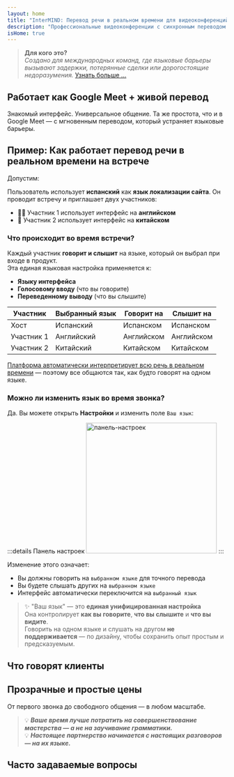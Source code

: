 ```yaml
---
layout: home
title: "InterMIND: Перевод речи в реальном времени для видеоконференций"
description: "Профессиональные видеоконференции с синхронным переводом на 19+ языков. ИИ-перевод, который передает тон, намерения и контекст. Встречайтесь глобально, общайтесь естественно."
isHome: true
---
```


<!-- <HeroSection title="Встречайтесь на **любом** языке" :typingSpeed="10" text="Живой перевод речи в видеозвонках. Мгновенное понимание, никаких барьеров."> -->

<HeroSection title="Понимайте **любой** язык" :typingSpeed="20" text="Синхронный перевод во время видеоконференций. Мгновенно разрушайте языковые барьеры.">
<NavButton buttonLabel="Смотреть демо" buttonClass="brand" to="/#HowItWorks" eventName="watch_demo" />
<NavButton buttonLabel="Ассистент" buttonClass="alt" to="/chat" eventName="chat_assistant" />
</HeroSection>

<span id="1"></span>
<FeatureBlock
    :card="{
      title: 'Перевод ≠ Понимание. Вот что дальше.',
      details: 'Независимо от языка, ваш голос слышен — и понят — как если бы вы говорили на одном языке.',
      items: [
        '✧ Естественно, в [реальном времени](./product/overview/how-it-works), без субтитров и задержек.',
        '✧ ИИ-интерпретация передает тон, намерения и отраслевую терминологию.',
      ],
      link: './product/overview/what-is-intermind',
      src: {
        light: '/media-kit/animals-cartoon-3-2.png',
        dark: '/1d.png',
      },
      inversion: false,
    }"
  />

<span id="2"></span>
<FeatureBlock
    :card="{
      title: 'Разум внутри ваших встреч',
      details: 'InterMIND превращает каждый многоязычный звонок в четкие, доступные для поиска знания.',
      items: [
        '✧ **Спрашивайте что угодно** — ИИ находит ответы **по всем вашим встречам**.',
        '✧ Автоматически извлекает задачи, исполнителей и сроки.',
        '✧ Мгновенно резюмирует ключевые моменты на любом языке.',
      ],
      link: './product/overview/how-it-works#🧩-deep-memory-deep-understanding',
      src: {
        light: '/2l.png',
        dark: '/2d.png',
      },
      inversion: true,
    }"
  />

<span id="3"></span>
<FeatureBlock
    :card="{
      title: 'Создан для серьезных встреч — не просто для разговоров',
      details: 'InterMIND — это [профессиональная платформа для видеоконференций](./product/overview/video-meeting-platform), а не легкое дополнение или плагин.',
      items: [
        '✧ Разрешение 1080p, умное подавление шума, планирование, модерация, демонстрация экрана, запись, субтитры, чат участников и интеграция с календарем — все встроено, **готово к работе**.',
      ],
      link: './product/overview/video-meeting-platform',
      src: {
        light: '/3l.mp4',
        dark: '/3d.mp4',
      },
      inversion: false,
    }"
  />

<span id="4"></span>
<FeatureBlock
    :card="{
      title: 'Конфиденциальность там, где это важно',
      details: 'InterMIND создан для критически важных разговоров — где конфиденциальность и контроль имеют первостепенное значение.',
      items: ['✧ [Зоны конфиденциальности](./product/overview/privacy-architecture) — ЕС, США, Юго-Восточная Азия', '✧ **Нулевое обучение на данных**. Никакого доступа третьих лиц.'],
      link: './product/overview/privacy-architecture',
      src: {
        light: '/4l.png',
        dark: '/4d.png',
      },
      inversion: true,
    }"
  />

> **Для кого это?**  
> _Создано для международных команд, где языковые барьеры вызывают задержки, потерянные сделки или дорогостоящие недоразумения._ [Узнать больше ...](./product/overview/markets)

<span id="HowItWorks"></span>

## Работает как Google Meet + живой перевод

Знакомый интерфейс. Универсальное общение. Та же простота, что и в Google Meet — с мгновенным переводом, который устраняет языковые барьеры.

<FeatureCards
    :features="[
      {
        title: 'Зарегистрируйтесь бесплатно',
        details: 'Выберите свой язык и [создайте аккаунт](#Pricing).',
        icon: {
          light: '/signUp.png',
          dark: '/signUp.png',
        },
      },
      {
        title: 'Начните встречу',
        details: 'Создайте мгновенно или запланируйте заранее.',
        icon: {
          light: '/start.png',
          dark: '/start.png',
        },
      },
      {
        title: 'Присоединитесь к встрече',
        details: 'Нажмите ссылку, введите имя, присоединяйтесь мгновенно.',
        icon: {
          light: '/join.png',
          dark: '/join.png',
        },
      },
      {
        title: 'Говорите на своем языке',
        details: 'Каждый говорит и слышит на своем родном языке.',
        icon: {
          light: '/meeting.png',
          dark: '/meeting.png',
        },
      },
    ]"
  />

<!-- <br> -->

<span id="VideoDemo"></span>
<VideoPlayer src="/promo/demo-en-mx.mp4" />

<span id="Example"></span>

## Пример: Как работает перевод речи в реальном времени на встрече

Допустим:

Пользователь использует **испанский** как **язык локализации сайта**. Он проводит встречу и приглашает двух участников:

- 🧑‍💼 Участник 1 использует интерфейс на **английском**
- 👩 Участник 2 использует интерфейс на **китайском**

### Что происходит во время встречи?

Каждый участник **говорит и слышит** на языке, который он выбрал при входе в продукт.  
Эта единая языковая настройка применяется к:

- **Языку интерфейса**
- **Голосовому вводу** (что вы говорите)
- **Переведенному выводу** (что вы слышите)

| Участник   | Выбранный язык | Говорит на | Слышит на  |
| ---------- | -------------- | ---------- | ---------- |
| Хост       | Испанский      | Испанском  | Испанском  |
| Участник 1 | Английский     | Английском | Английском |
| Участник 2 | Китайский      | Китайском  | Китайском  |

[Платформа автоматически интерпретирует всю речь в реальном времени](./product/overview/how-it-works) — поэтому все общаются так, как будто говорят на одном языке.

### Можно ли изменить язык во время звонка?

Да. Вы можете открыть **Настройки** и изменить поле `Ваш язык`:

:::details Панель настроек
<img src="/settings.png" alt="панель-настроек" width="300px" />
:::

Изменение этого означает:

- Вы должны говорить на `выбранном языке` для точного перевода
- Вы будете слышать других на `выбранном языке`
- Интерфейс автоматически переключится на `выбранный язык`

> ✨ "Ваш язык" — это **единая унифицированная настройка**  
> Она контролирует **как вы говорите**, **что вы слышите** и **что вы видите**.  
> Говорить на одном языке и слушать на другом **не поддерживается** — по дизайну, чтобы сохранить опыт простым и предсказуемым.

<span id="Testimonials"></span>

## Что говорят клиенты

<AutoScrollTestimonials testimonialsUrl="/testimonials.json"/>

<span id="Pricing"></span>

## Прозрачные и простые цены

От первого звонка до свободного общения — в любом масштабе.

<PricingPlans
    :plans="[
      {
        title: '**Базовый** &nbsp 1 пользователь',
        price: '**Бесплатно**',
        details: 'кредитная карта не требуется',
        items: [
          '**25** встреч',
          '**100** участников видеовстреч [💬](#3)',
          '**30** ГБ общего хранилища на пользователя',
          'Поиск по всем вашим встречам [💬](#2)',
          'Синхронный перевод [💬](#1)',
        ],
      },
      {
        title: '**Pro**  &nbsp 1-99 пользователей',
        price: '**$20** /месяц/пользователь, при годовой оплате',
        details: 'или $25 при ежемесячной оплате',
        items: [
          '**Неограниченно** встреч',
          '**150** участников видеовстреч [💬](#3)',
          '**2** ТБ общего хранилища на пользователя',
          'Поиск по всем вашим встречам [💬](#2)',
          'Синхронный перевод [💬](#1)',
        ],
      },
      {
        title: '**Бизнес** &nbsp 100+ пользователей',
        price: '**Индивидуальные цены**',
        details: 'Создан для конфиденциальности',
        items: [
          '**Неограниченно** встреч',
          '**500** участников видеовстреч [💬](#3)',
          '**5** ТБ общего хранилища на пользователя',
          'Поиск по всем вашим встречам [💬](#2)',
          'Синхронный перевод [💬](#1)',
          '**Зоны конфиденциальности** [💬](#4)',
        ],
      },
    ]">

<AuthButton text="Начать" button-class="brand" event-name="get_started_attempt"/>
<AuthButton text="Купить сейчас" mode="checkout" eventName="buy_now_attempt" />
<ContactForm buttonText="Связаться с нашей командой" buttonClass="alt" />
</PricingPlans>

> 💡 **_Ваше время лучше потратить на совершенствование мастерства — а не на заучивание грамматики._**  
> 💡 **_Настоящее партнерство начинается с настоящих разговоров — на их языке._**

## Часто задаваемые вопросы

<span id="FAQ"></span>

<AccordionGroup
    :items="[
      {
        q: 'Какие языки поддерживает InterMind для перевода?',
        a: 'InterMind поддерживает **синхронный перевод** на следующих 19 языках:<br><br>- العربية (ar) – Арабский<br>- Čeština (cs) – Чешский<br>- Deutsch (de) – Немецкий<br>- English (en) – Английский<br>- Español (es) – Испанский<br>- Français (fr) – Французский<br>- हिन्दी (hi) – Хинди<br>- Magyar (hu) – Венгерский<br>- Italiano (it) – Итальянский<br>- 日本語 (ja) – Японский<br>- 한국어 (ko) – Корейский<br>- Nederlands (nl) – Голландский<br>- Polski (pl) – Польский<br>- Português (pt) – Португальский<br>- Русский (ru) – Русский<br>- Türkçe (tr) – Турецкий<br>- 中文 (zh) – Китайский<br><br>Мы постоянно расширяем этот список — новые языки добавляются с каждым крупным обновлением.',
      },
      {
        q: 'Что такое лицензированный пользователь и что такое участник?',
        a: '*Лицензированный пользователь* имеет бесплатную или платную лицензию на проведение встреч и может планировать встречи в рамках лимитов своего тарифа. *Участники* — это приглашенные лица, которым **не нужна учетная запись или лицензия** для присоединения и которые могут подключаться с любого устройства **бесплатно**.',
      },
      {
        q: 'Сколько человек может использовать одну лицензию InterMind?',
        a: 'Каждый *лицензированный пользователь* может проводить **неограниченное количество встреч**. Если нескольким членам команды нужно проводить встречи одновременно, каждому потребуется собственная лицензия.',
      },
      {
        q: 'Какова максимальная продолжительность встречи?',
        a: 'Встречи могут длиться до **24 часов** на всех тарифах.',
      },
      {
        q: 'Есть ли ограничение на количество встреч, которые я могу проводить?',
        a: 'Тариф *Free Basic* включает **25 бесплатных встреч**. Тарифы *Pro* и *Business* предлагают неограниченное количество встреч с большим числом участников и расширенными возможностями управления.',
      },
      {
        q: 'Как InterMind обеспечивает конфиденциальность и безопасность данных?',
        a: 'InterMind **приватен по дизайну**. Все данные обрабатываются и хранятся в выбранной вами **зоне конфиденциальности** — _ЕС_, _США_ или _Азия_. Мы соблюдаем требования [**GDPR**](https://gdpr.eu), [**CCPA**](https://oag.ca.gov/privacy/ccpa) и UAE PDPL, и **никогда не используем ваш контент** для обучения или доступа третьих лиц. Расширенное [управление зоной конфиденциальности](./product/overview/privacy-architecture) доступно в тарифе **Business**.',
      },
      {
        q: 'Могу ли я попробовать InterMind перед покупкой тарифа?',
        a: 'Конечно. Тариф *Free Basic* дает вам полный доступ к основным функциям с **25 бесплатными встречами** — включая **синхронный перевод** и **поиск по встречам**. Кредитная карта не требуется. Обновляйтесь в любое время.',
      },
      {
        q: 'Что делать, если мне нужна помощь или поддержка?',
        a: 'Поддержка доступна через наш [центр помощи](./resources/help). Пользователи *Business* получают **приоритетную поддержку** с выделенным контактом.',
      },
      {
        q: 'Как управлять подпиской (повысить, понизить тариф или отменить)?',
        a: 'Вы можете изменить свой тариф в любое время через **настройки аккаунта**. Изменения вступают в силу **немедленно**. При отмене *месячные тарифы* отменяются в конце расчетного периода. *Годовые тарифы* можно отменить с **пропорциональным возвратом средств**.',
      },
      {
        q: 'Могу ли я использовать InterMind для вебинаров или крупных мероприятий?',
        a: 'Да. Тарифы *Pro* и *Business* идеально подходят для **крупных встреч и вебинаров** — с поддержкой до **500 участников** в тарифе *Business*.',
      },
    ]"/>

<HomeFooter
    :columns="[
      {
        title: 'ПРОДУКТ',
        links: [
          { text: 'Обзор', link: './product/overview/what-is-intermind' },
          { text: 'Начало работы', link: './product/guide/getting-started' },
          { text: 'Отзывы', link: '#Testimonials' },
          { text: 'Цены', link: '#Pricing' },
        ],
      },
      {
        title: 'ПОДДЕРЖКА',
        links: [
          { text: 'Получить поддержку', link: './resources/help' },
          { text: 'FAQ', link: '#FAQ' },
          { text: 'Политика конфиденциальности', link: './resources/company/Privacy-Policy' },
          { text: 'Правовое руководство по ИИ', link: './resources/company/legal-regulations-for-ai-services' },
          { text: 'Статус сервиса', link: 'https://status.mind.com/' },
          // { text: 'Privacy Settings', link: '#' },
        ],
      },
      {
        title: 'РЕСУРСЫ',
        links: [
          { text: 'Блог', link: './blog/' },
          { text: 'Брендовые материалы', link: './resources/media-kit' },
          { text: 'AI API / LLM документация', link: 'https://mind.com/llms-full.txt' },
        ],
      },
      {
        title: 'КОМПАНИЯ',
        links: [
          { text: 'О нас', link: './resources/company/about' },
          { text: 'Команда', link: './resources/company/team' },
          { text: 'Карьера', link: './resources/company/careers' },
          { text: 'Контакты', link: './resources/company/contacts' },
        ],
      },
    ]"/>

